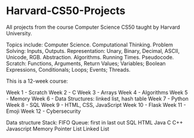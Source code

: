 # Harvard-CS50-Projects
All projects from the course Computer Science CS50 taught by Harvard University. 

Topics include: Computer Science. Computational Thinking. Problem Solving: Inputs, Outputs. Representation: Unary, Binary, Decimal, ASCII, Unicode, RGB. Abstraction. Algorithms. Running Times. Pseudocode. Scratch: Functions, Arguments, Return Values; Variables; Boolean Expressions, Conditionals; Loops; Events; Threads.

This is a 12-week course:

Week 1 - Scratch
Week 2 - C
Week 3 - Arrays
Week 4 - Algorithms
Week 5 - Memory
Week 6 - Data Structures: linked list, hash table
Week 7 - Python
Week 8 - SQL
Week 9 - HTML, CSS, JavaScript
Week 10 - Flask
Week 11 - Emoji
Week 12 - Cybersecurity

Data structure
Stack: FIFO
Queue: first in last out
SQL
HTML
Java
C
C++
Javascript
Memory
Pointer
List
Linked List
